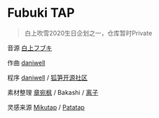 # Fubuki TAP

> 白上吹雪2020生日企划之一，仓库暂时Private

音源 [白上フブキ](https://www.youtube.com/channel/UCdn5BQ06XqgXoAxIhbqw5Rg)

作曲 [daniwell](https://twitter.com/daniwell_aidn)

程序 [daniwell](https://twitter.com/daniwell_aidn) / [狐笋开源社区](https://github.com/oruyanke)

素材整理 [章宛枫](https://space.bilibili.com/12766841) / Bakashi / [离子](https://twitter.com/lonely_ion)

灵感来源 [Mikutap](https://aidn.jp/mikutap/) / [Patatap](http://patatap.com/)